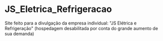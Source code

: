 # JS_Eletrica_Refrigeracao
Site feito para a divulgação da empresa individual: "JS Elétrica e Refrigeração" (hospedagem desabilitada por conta do grande aumento de sua demanda)
